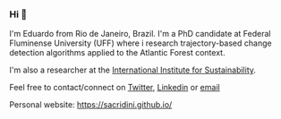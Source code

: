 ### Hi 👋

<!--
**sacridini/sacridini** is a ✨ _special_ ✨ repository because its `README.md` (this file) appears on your GitHub profile.

Here are some ideas to get you started:

- 🔭 I’m currently working on ...
- 🌱 I’m currently learning ...
- 👯 I’m looking to collaborate on ...
- 🤔 I’m looking for help with ...
- 💬 Ask me about ...
- 📫 How to reach me: ...
- 😄 Pronouns: ...
- ⚡ Fun fact: ...
-->

I'm Eduardo from Rio de Janeiro, Brazil.  I'm a PhD candidate at Federal Fluminense University (UFF) where i research trajectory-based change detection algorithms applied to the Atlantic Forest context. 

I'm also a researcher at the [International Institute for Sustainability](https://www.iis-rio.org/en/).

Feel free to contact/connect on [Twitter](https://twitter.com/elacerdageo), [Linkedin](https://www.linkedin.com/in/eduardo-lacerda-827819ba/) or [email](eduardolacerdageo@gmail.com)

Personal website: https://sacridini.github.io/
